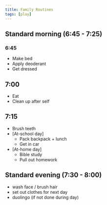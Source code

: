 ```yaml
---
title: Family Routines
tags: [play]
---
```


## Standard morning (6:45 - 7:25)

### 6:45

- Make bed
- Apply deoderant
- Get dressed

## 7:00

- Eat
- Clean up after self

## 7:15

- Brush teeth
- [At-school day]
  - Pack backpack + lunch
  - Get in car
- [At-home day]
  - Bible study
  - Pull out homework

## Standard evening (7:30 - 8:00)

- wash face / brush hair
- set out clothes for next day
- duolingo (if not done during day)
